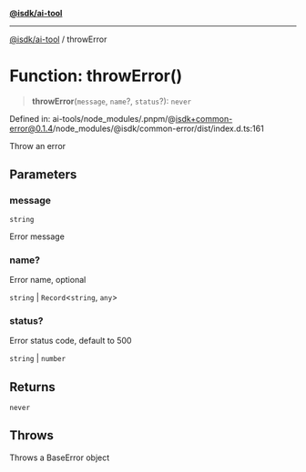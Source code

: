 [**@isdk/ai-tool**](../README.md)

***

[@isdk/ai-tool](../globals.md) / throwError

# Function: throwError()

> **throwError**(`message`, `name`?, `status`?): `never`

Defined in: ai-tools/node\_modules/.pnpm/@isdk+common-error@0.1.4/node\_modules/@isdk/common-error/dist/index.d.ts:161

Throw an error

## Parameters

### message

`string`

Error message

### name?

Error name, optional

`string` | `Record`\<`string`, `any`\>

### status?

Error status code, default to 500

`string` | `number`

## Returns

`never`

## Throws

Throws a BaseError object

